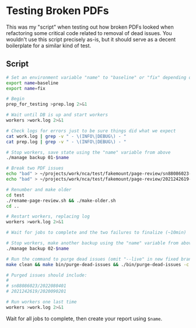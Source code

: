 # Testing Broken PDFs

This was my "script" when testing out how broken PDFs looked when refactoring
some critical code related to removal of dead issues. You wouldn't use this
script precisely as-is, but it should serve as a decent boilerplate for a
similar kind of test.

## Script

```bash
# Set an environment variable "name" to "baseline" or "fix" depending on which run this is
export name=baseline
export name=fix

# Begin
prep_for_testing >prep.log 2>&1

# Wait until DB is up and start workers
workers >work.log 2>&1

# Check logs for errors just to be sure things did what we expect
cat work.log | grep -v " - \(INFO\|DEBUG\) - "
cat prep.log | grep -v " - \(INFO\|DEBUG\) - "

# Stop workers, save state using the "name" variable from above
./manage backup 01-$name

# Break two PDF issues
echo "bad" > ~/projects/work/nca/test/fakemount/page-review/sn88086023-2022080401-**/seq-0026.pdf
echo "bad" > ~/projects/work/nca/test/fakemount/page-review/2021242619-2020090201-**/seq-0003.pdf

# Renumber and make older
cd test
./rename-page-review.sh && ./make-older.sh
cd ..

# Restart workers, replacing log
workers >work.log 2>&1

# Wait for jobs to complete and the two failures to finalize (~10min)

# Stop workers, make another backup using the "name" variable from above
./manage backup 02-$name

# Run the command to purge dead issues (omit "--live" in new fixed branch)
make clean && make bin/purge-dead-issues && ./bin/purge-dead-issues -c ./settings --live

# Purged issues should include:
#
# sn88086023/2022080401
# 2021242619/2020090201

# Run workers one last time
workers >work.log 2>&1

```

Wait for all jobs to complete, then create your report using `$name`.
